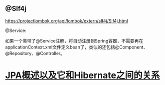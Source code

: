 ## @Slf4j

<https://projectlombok.org/api/lombok/extern/slf4j/Slf4j.html>

@Service: 

如果一个类带了@Service注解，将自动注册到Spring容器，不需要再在applicationContext.xml文件定义bean了，类似的还包括@Component、@Repository、@Controller。

# [JPA概述以及它和Hibernate之间的关系](https://www.cnblogs.com/lhuser/p/8996834.html)




  